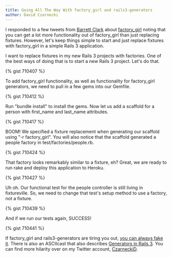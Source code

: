 ```yaml
---
title: Going All The Way With factory_girl and rails3-generators
author: David Czarnecki
---
```

I responded to a few tweets from [Barrett Clark](http://twitter.com/barrettclark) about [factory_girl](https://github.com/thoughtbot/factory_girl) noting that you can get a lot more functionality out of factory_girl than just replacing fixtures. However, let's keep things simple to start and just replace fixtures with factory_girl in a simple Rails 3 application.

 I want to replace fixtures in my new Rails 3 projects with factories. One of the best ways of doing that is to start a new Rails 3 project. Let's do that.

 {% gist 710407 %}

 To add factory_girl functionality, as well as functionality for factory_girl generators, we need to pull in a few gems into our Gemfile.

 {% gist 710412 %}

 Run "bundle install" to install the gems. Now let us add a scaffold for a person with first_name and last_name attributes.

 {% gist 710417 %}

 BOOM! We specified a fixture replacement when generating our scaffold using "-r factory_girl". You will also notice that the scaffold generated a people factory in test/factories/people.rb.

 {% gist 710424 %}

 That factory looks remarkably similar to a fixture, eh? Great, we are ready to run rake and deploy this application to Heroku.

 {% gist 710427 %}

 Uh oh. Our functional test for the people controller is still living in fixtureville. So, we need to change that test's setup method to use a factory, not a fixture.

 {% gist 710439 %}

 And if we run our tests again, SUCCESS!

 {% gist 710441 %}

 If factory_girl and rails3-generators are tiring you out, [you can always fake it](http://blog.agoragames.com/2010/04/09/as-it-turns-out-faking-it-is-ok/). There is also an ASCIIcast that also describes [Generators in Rails 3](http://asciicasts.com/episodes/216-generators-in-rails-3). You can find more hilarity over on my Twitter account, [CzarneckiD](http://twitter.com/czarneckid).
